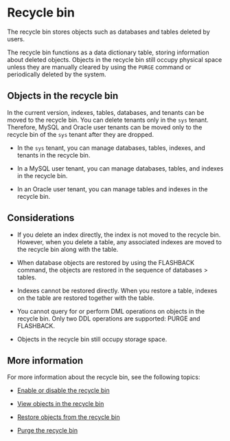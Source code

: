 # Recycle bin

The recycle bin stores objects such as databases and tables deleted by users.

The recycle bin functions as a data dictionary table, storing information about deleted objects. Objects in the recycle bin still occupy physical space unless they are manually cleared by using the `PURGE` command or periodically deleted by the system.

## Objects in the recycle bin

In the current version, indexes, tables, databases, and tenants can be moved to the recycle bin. You can delete tenants only in the `sys` tenant. Therefore, MySQL and Oracle user tenants can be moved only to the recycle bin of the `sys` tenant after they are dropped.

* In the `sys` tenant, you can manage databases, tables, indexes, and tenants in the recycle bin.

* In a MySQL user tenant, you can manage databases, tables, and indexes in the recycle bin.

* In an Oracle user tenant, you can manage tables and indexes in the recycle bin.

## Considerations

* If you delete an index directly, the index is not moved to the recycle bin. However, when you delete a table, any associated indexes are moved to the recycle bin along with the table.

* When database objects are restored by using the FLASHBACK command, the objects are restored in the sequence of databases > tables.

* Indexes cannot be restored directly. When you restore a table, indexes on the table are restored together with the table.

* You cannot query for or perform DML operations on objects in the recycle bin. Only two DDL operations are supported: PURGE and FLASHBACK.

* Objects in the recycle bin still occupy storage space.

## More information

For more information about the recycle bin, see the following topics:

* [Enable or disable the recycle bin](../500.recyclebin-management/200.turn-the-recyclebin-on-or-off.md)

* [View objects in the recycle bin](../500.recyclebin-management/300.view-the-recyclebin-objects.md)

* [Restore objects from the recycle bin](../500.recyclebin-management/400.restore-the-recyclebin-objects.md)

* [Purge the recycle bin](../500.recyclebin-management/500.purge-the-recyclebin.md)
